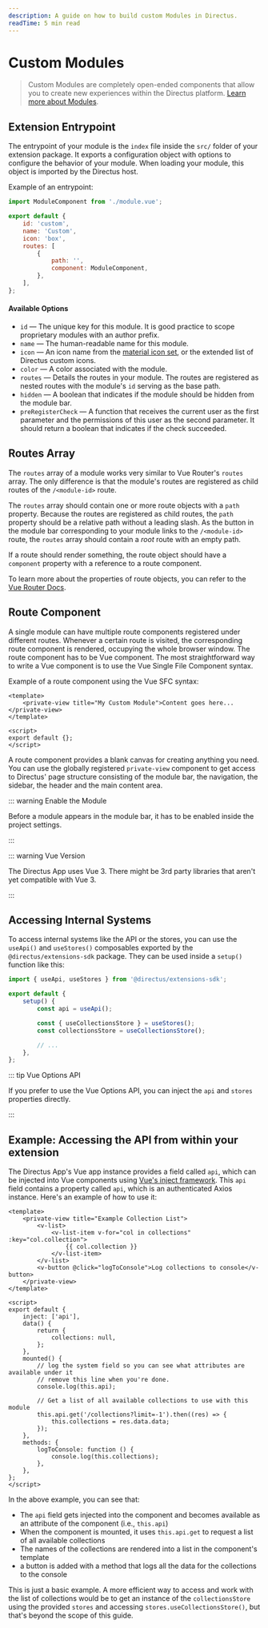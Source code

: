 ```yaml
---
description: A guide on how to build custom Modules in Directus.
readTime: 5 min read
---
```


# Custom Modules <small></small>

> Custom Modules are completely open-ended components that allow you to create new experiences within the Directus
> platform. [Learn more about Modules](/getting-started/glossary#modules).

## Extension Entrypoint

The entrypoint of your module is the `index` file inside the `src/` folder of your extension package. It exports a
configuration object with options to configure the behavior of your module. When loading your module, this object is
imported by the Directus host.

Example of an entrypoint:

```js
import ModuleComponent from './module.vue';

export default {
	id: 'custom',
	name: 'Custom',
	icon: 'box',
	routes: [
		{
			path: '',
			component: ModuleComponent,
		},
	],
};
```

#### Available Options

- `id` — The unique key for this module. It is good practice to scope proprietary modules with an author prefix.
- `name` — The human-readable name for this module.
- `icon` — An icon name from the [material icon set](/getting-started/glossary#material-icons), or the extended list of
  Directus custom icons.
- `color` — A color associated with the module.
- `routes` — Details the routes in your module. The routes are registered as nested routes with the module's `id`
  serving as the base path.
- `hidden` — A boolean that indicates if the module should be hidden from the module bar.
- `preRegisterCheck` — A function that receives the current user as the first parameter and the permissions of this user
  as the second parameter. It should return a boolean that indicates if the check succeeded.

## Routes Array

The `routes` array of a module works very similar to Vue Router's `routes` array. The only difference is that the
module's routes are registered as child routes of the `/<module-id>` route.

The `routes` array should contain one or more route objects with a `path` property. Because the routes are registered as
child routes, the `path` property should be a relative path without a leading slash. As the button in the module bar
corresponding to your module links to the `/<module-id>` route, the `routes` array should contain a _root_ route with an
empty path.

If a route should render something, the route object should have a `component` property with a reference to a route
component.

To learn more about the properties of route objects, you can refer to the
[Vue Router Docs](https://next.router.vuejs.org/guide).

## Route Component

A single module can have multiple route components registered under different routes. Whenever a certain route is
visited, the corresponding route component is rendered, occupying the whole browser window. The route component has to
be Vue component. The most straightforward way to write a Vue component is to use the Vue Single File Component syntax.

Example of a route component using the Vue SFC syntax:

```vue
<template>
	<private-view title="My Custom Module">Content goes here...</private-view>
</template>

<script>
export default {};
</script>
```

A route component provides a blank canvas for creating anything you need. You can use the globally registered
`private-view` component to get access to Directus' page structure consisting of the module bar, the navigation, the
sidebar, the header and the main content area.

::: warning Enable the Module

Before a module appears in the module bar, it has to be enabled inside the project settings.

:::

::: warning Vue Version

The Directus App uses Vue 3. There might be 3rd party libraries that aren't yet compatible with Vue 3.

:::

## Accessing Internal Systems

To access internal systems like the API or the stores, you can use the `useApi()` and `useStores()` composables exported
by the `@directus/extensions-sdk` package. They can be used inside a `setup()` function like this:

```js
import { useApi, useStores } from '@directus/extensions-sdk';

export default {
	setup() {
		const api = useApi();

		const { useCollectionsStore } = useStores();
		const collectionsStore = useCollectionsStore();

		// ...
	},
};
```

::: tip Vue Options API

If you prefer to use the Vue Options API, you can inject the `api` and `stores` properties directly.

:::

## Example: Accessing the API from within your extension

The Directus App's Vue app instance provides a field called `api`, which can be injected into Vue components using
[Vue's inject framework](https://v3.vuejs.org/guide/component-provide-inject.html). This `api` field contains a property
called `api`, which is an authenticated Axios instance. Here's an example of how to use it:

```vue
<template>
	<private-view title="Example Collection List">
		<v-list>
			<v-list-item v-for="col in collections" :key="col.collection">
				{{ col.collection }}
			</v-list-item>
		</v-list>
		<v-button @click="logToConsole">Log collections to console</v-button>
	</private-view>
</template>

<script>
export default {
	inject: ['api'],
	data() {
		return {
			collections: null,
		};
	},
	mounted() {
		// log the system field so you can see what attributes are available under it
		// remove this line when you're done.
		console.log(this.api);

		// Get a list of all available collections to use with this module
		this.api.get('/collections?limit=-1').then((res) => {
			this.collections = res.data.data;
		});
	},
	methods: {
		logToConsole: function () {
			console.log(this.collections);
		},
	},
};
</script>
```

In the above example, you can see that:

- The `api` field gets injected into the component and becomes available as an attribute of the component (i.e.,
  `this.api`)
- When the component is mounted, it uses `this.api.get` to request a list of all available collections
- The names of the collections are rendered into a list in the component's template
- a button is added with a method that logs all the data for the collections to the console

This is just a basic example. A more efficient way to access and work with the list of collections would be to get an
instance of the `collectionsStore` using the provided `stores` and accessing `stores.useCollectionsStore()`, but that's
beyond the scope of this guide.
